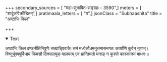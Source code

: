 +++
secondary_sources = [ "महा-सुभाषित-सङ्ग्रहः - 3590",]
meters = [ "शार्दूलविक्रीडितम्",]
pratimaala_letters = [ "व",]
jsonClass = "Subhaashita"
title = "अष्टाभिः किल"

+++

<details open><summary>Text</summary>

अष्टाभिः किल दण्डनीतिनिपुणैः सत्प्राड्विवाकैः समं मध्येसौधमनुत्तमासनगतः कार्याणि कुर्वन् नृणाम्।  
विष्णुर्भूपवपुर्विधाय किमसौ दिक्पालयुक् पालयत्य् एवं भ्रान्तिमतो मनाङ् न कुरुते कास्कानयं माधवः॥
</details>
